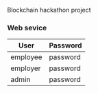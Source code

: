 <h>Blockchain hackathon project</h>




### Web sevice

|User|Password|
|---|---|
|employee|password|
|employer|password|
|admin|password|
